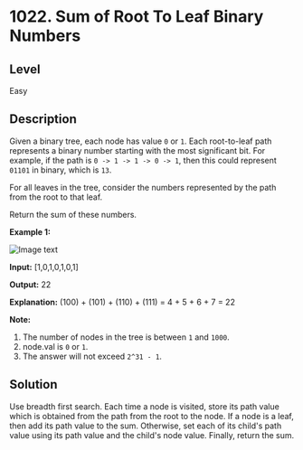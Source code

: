 # 1022. Sum of Root To Leaf Binary Numbers
## Level
Easy

## Description
Given a binary tree, each node has value `0` or `1`.  Each root-to-leaf path represents a binary number starting with the most significant bit. For example, if the path is `0 -> 1 -> 1 -> 0 -> 1`, then this could represent `01101` in binary, which is `13`.

For all leaves in the tree, consider the numbers represented by the path from the root to that leaf.

Return the sum of these numbers.

**Example 1:**

![Image text](https://assets.leetcode.com/uploads/2019/04/04/sum-of-root-to-leaf-binary-numbers.png)

**Input:** [1,0,1,0,1,0,1]

**Output:** 22

**Explanation:** (100) + (101) + (110) + (111) = 4 + 5 + 6 + 7 = 22

**Note:**

1. The number of nodes in the tree is between `1` and `1000`.
2. node.val is `0` or `1`.
3. The answer will not exceed `2^31 - 1`.

## Solution
Use breadth first search. Each time a node is visited, store its path value which is obtained from the path from the root to the node. If a node is a leaf, then add its path value to the sum. Otherwise, set each of its child's path value using its path value and the child's node value. Finally, return the sum.
